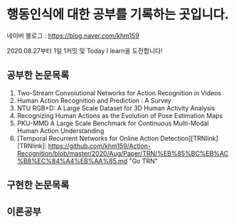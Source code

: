 행동인식에 대한 공부를 기록하는 곳입니다.
========================================
네이버 블로그 : https://blog.naver.com/khm159

2020.08.27부터 1일 1커밋 및 Today I learn을 도전합니다!

공부한 논문목록
------

01. Two-Stream Convolutional Networks for Action Recognition in Videos
02. Human Action Recognition and Prediction : A Survey
03. NTU RGB+D: A Large Scale Dataset for 3D Human Activity Analysis
04. Recognizing Human Actions as the Evolution of Pose Estimation Maps
05. PKU-MMD A Large Scale Benchmark for Continuous Multi-Modal Human Action Understanding
06. [Temporal Recurrent Networks for Online Action Detection][TRNlink]
[TRNlink]: https://github.com/khm159/Action-Recognition/blob/master/2020/Aug/Paper/TRN/%EB%85%BC%EB%AC%B8%EC%84%A4%EB%AA%85.md "Go TRN"


구현한 논문목록
------

이론공부
------
